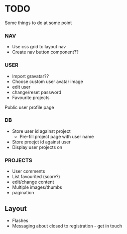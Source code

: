 # TODO
Some things to do at some point

### NAV
- Use css grid to layout nav
- Create nav button component??

### USER
- Import gravatar??
- Choose custom user avatar image
- edit user
- change/reset password
- Favourite projects

Public user profile page

### DB
- Store user id against project
  - Pre-fill project page with user name
- Store proejct id against user
- Display user projects on 

### PROJECTS
- User comments
- List favourited (score?)
- edit/change content
- Multiple images/thumbs
- pagination


## Layout
- Flashes
- Messaging about closed to registration - get in touch
